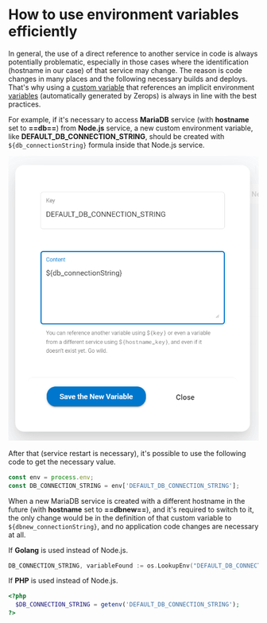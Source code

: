 # How to use environment variables efficiently

In general, the use of a direct reference to another service in code is always potentially problematic, especially in those cases where the identification (hostname in our case) of that service may change. The reason is code changes in many places and the following necessary builds and deploys. That's why using a [custom variable](/documentation/environment-variables/how-to-access.html#creating-user-defined-variables) that references an implicit environment [variables](/documentation/environment-variables/helper-variables.html#mariadb) (automatically generated by Zerops) is always in line with the best practices.

For example, if it's necessary to access **MariaDB** service (with **hostname** set to **==db==**) from **Node.js** service, a new custom environment variable, like **DEFAULT_DB_CONNECTION_STRING**, should be created with `${db_connectionString}` formula inside that Node.js service.

![Custom environment variable](./images/Add-a-New-Custom-Variable.png "Add a new custom environment variable")

After that (service restart is necessary), it's possible to use the following code to get the necessary value.

```javascript
const env = process.env;
const DB_CONNECTION_STRING = env['DEFAULT_DB_CONNECTION_STRING'];
```

When a new MariaDB service is created with a different hostname in the future (with **hostname** set to **==dbnew==**), and it's required to switch to it, the only change would be in the definition of that custom variable to `${dbnew_connectionString}`, and no application code changes are necessary at all.

If **Golang** is used instead of Node.js.

```go
DB_CONNECTION_STRING, variableFound := os.LookupEnv("DEFAULT_DB_CONNECTION_STRING")
```

If **PHP** is used instead of Node.js.

```php
<?php
  $DB_CONNECTION_STRING = getenv('DEFAULT_DB_CONNECTION_STRING');
?>
```
